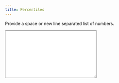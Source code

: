 ```yaml
---
title: Percentiles
---
```


<p>
Provide a space or new line separated list of numbers.
</p>

<textarea class="numbers" cols="35" rows="10"></textarea>

<p class="results"></p>

<script>
document.addEventListener("DOMContentLoaded", function() {
	let $qs = document.querySelector.bind( document );

	let numbers_el = $qs( '.numbers' );
	let results_el = $qs( '.results' );

	let do_percentiles = ( event ) => {
		let out = '';
		let numbers = event.target.value.trim().split( /\s+/ );

		numbers.forEach( ( num, i ) => {
			let parsed_num = Number( num );
			if ( !isNaN( parsed_num ) ) {
				numbers[i] = parsed_num;
			} else {
				delete numbers[i];
			}
		} );

		numbers.sort( ( a, b ) => { return a - b } );

		out = " --- Ranked ---\n";
		[ 25, 50, 75, 90, 95 ].forEach( ( p ) => {
			p_decimal = p / 100;

			// Ranked method
			let index = p_decimal * numbers.length;
			index = Math.floor( index );
			let ranked = numbers[index];
			ranked = new Intl.NumberFormat( 'en-US', {} ).format( ranked );

			out += `p${p} = ${ranked}\n`;
		} );

		results_el.innerText = out;
	}

	numbers_el.addEventListener( 'input', do_percentiles );
});
</script>
